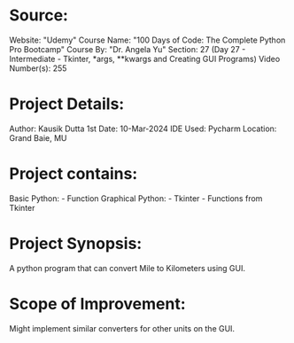 Source:
==========
Website: "Udemy"
Course Name: "100 Days of Code: The Complete Python Pro Bootcamp"
Course By: "Dr. Angela Yu"
Section: 27 (Day 27 - Intermediate - Tkinter, *args, **kwargs and Creating GUI Programs)
Video Number(s): 255

Project Details:
====================
Author: Kausik Dutta
1st Date: 10-Mar-2024
IDE Used: Pycharm
Location: Grand Baie, MU

Project contains:
====================
Basic Python:
    -   Function
Graphical Python:
    -   Tkinter
    -   Functions from Tkinter

Project Synopsis:
====================
A python program that can convert Mile to Kilometers using GUI.

Scope of Improvement:
====================
Might implement similar converters for other units on the GUI.
